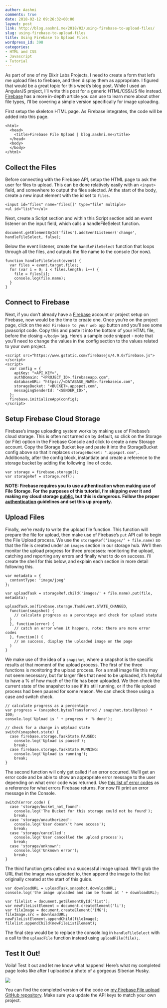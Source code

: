 ```yaml
---
author: Aashni
comments: true
date: 2018-02-12 09:26:32+00:00
layout: post
link: http://blog.aashni.me/2018/02/using-firebase-to-upload-files/
slug: using-firebase-to-upload-files
title: Using Firebase to Upload Files
wordpress_id: 398
categories:
- HTML and CSS
- Javascript
- Tutorial
---
```


As part of one of my Elixir Labs Projects, I need to create a form that let’s me upload files to firebase, and then display them as appropriate. I figured that would be a great topic for this week’s blog post. While I used an AngularJS project, I’ll write this post for a generic HTML/CSS/JS file instead. [Firebase](https://firebase.google.com/docs/storage/web/start) has a more in-depth article you can use to learn more about other file types, I’ll be covering a simple version specifically for image uploading.

First setup the skeleton HTML page. As Firebase integrates, the code will be added into this page.


    
    
    <html>
      <head>
        <title>Firebase File Upload | blog.aashni.me</title>
      </head>
      <body>
      </body>
    </html>
    





## Collect the Files


Before connecting with the Firebase API, setup the HTML page to ask the user for files to upload. This can be done relatively easily with an `<input>` field, and somewhere to output the files selected. At the start of the body, create a new input element with the id set to `files`.


    
    
    <input id="files" name="files[]" type="file" multiple>
    <ul id="list"></ul>
    



Next, create a Script section and within this Script section add an event listener on the input field, which calls a handleFileSelect function.


    
    
    document.getElementById('files').addEventListener('change', handleFileSelect, false);
    



Below the event listener, create the `handleFileSelect` function that loops through all the files, and outputs the file name to the console (for now).


    
    
    function handleFileSelect(event) {
      var files = event.target.files;
      for (var i = 0; i < files.length; i++) {
        file = files[i];
        console.log(file.name);
      }
    }
    





## Connect to Firebase



Next, if you don’t already have a [Firebase](https://firebase.google.com/) account or project setup on Firebase, now would be the time to create one. Once you’re on the project page, click on the `Add Firebase to your web app` button and you’ll see some javascript code. Copy this and paste it into the bottom of your HTML file, before the closing `</body>` tag. Here’s a sample code snippet - note that you’ll need to change the values in the config section to the values related to your own project.


    
    
    <script src="https://www.gstatic.com/firebasejs/4.9.0/firebase.js"></script>
    <script>
      var config = {
        apiKey: "<API_KEY>",
        authDomain: "<PROJECT_ID>.firebaseapp.com",
        databaseURL: "https://<DATABASE_NAME>.firebaseio.com",
        storageBucket: "<BUCKET>.appspot.com",
        messagingSenderId: "<SENDER_ID>",
      };
      firebase.initializeApp(config);
    </script>
    





## Setup Firebase Cloud Storage



Firebase’s image uploading system works by making use of Firebase’s cloud storage. This is often not turned on by default, so click on the Storage (or File) option in the Firebase Console and click to create a new Storage account. Copy the Storage Bucket key and paste it into the StorageBucket config above so that it replaces `storageBucket: ".appspot.com",`. Additionally, after the config block, instantiate and create a reference to the storage bucket by adding the following line of code.


    
    
    var storage = firebase.storage();
    var storageRef = storage.ref();
    



**NOTE: Firebase requires you to use authentication when making use of File Storage. For the purposes of this tutorial, I’m skipping over it and making my cloud storage [public](https://firebase.google.com/docs/storage/security/start#sample-rules), but this is dangerous. Follow the proper [authentication](https://firebase.google.com/docs/auth) guidelines and set this up properly.**



## Upload Files



Finally, we’re ready to write the upload file function. This function will prepare the file for upload, then make use of Firebase’s `put` API call to begin the File Upload process. We use the `storageRef(‘images/‘ + file.name)` so that the file is created under an `images` section in our storage hub.  We’ll then monitor the upload progress for three processes: monitoring the upload, catching and reporting any errors and finally what to do on success. I’ll create the shell for this below, and explain each section in more detail following this.


    
    
    var metadata = {
      contentType: 'image/jpeg'
    };
    
    var uploadTask = storageRef.child('images/' + file.name).put(file, metadata);
    
    uploadTask.on(firebase.storage.TaskEvent.STATE_CHANGED,
      function(snapshot) {
        // calculate progress as a percentage and check for upload state
      }
      }, function(error) {
        // catch an error when it happens, note: there are more error codes
      }, function() {
        // on success, display the uploaded image on the page
      )
    }
    



We make use of the idea of a `snapshot`, where a snapshot is the specific results at that moment of the upload process.
The first of the three functions is monitoring the upload process. For a small image file this may not seem necessary, but for larger files that need to be uploaded, it’s helpful to have a % of how much of the file has been uploaded. We then check the current state of the snapshot to see if it’s still running, or if the file upload process had been paused for some reason. We can check these using a case and switch check.


    
    
    // calculate progress as a percentage
    var progress = (snapshot.bytesTransferred / snapshot.totalBytes) * 100;
    console.log('Upload is ' + progress + '% done');
    
    // check for a change in u0pload state
    switch(snapshot.state) {
      case firebase.storage.TaskState.PAUSED:
        console.log('Upload is paused');
        break;
      case firebase.storage.TaskState.RUNNING:
        console.log('Upload is running');
        break;
    }
    



The second function will only get called if an error occurred. We’ll get an error code and be able to show an appropriate error message to the user depending on what error code was returned. Use [this list of error codes](https://firebase.google.com/docs/storage/web/handle-errors) as a reference for what errors Firebase returns. For now I’ll print an error message in the Console.


    
    
    switch(error.code) {
      case 'storage/bucket_not_found':
        console.log('The Bucket for this storage could not be found');
        break;
      case 'storage/unauthorized':
        console.log('User doesn\'t have access');
        break;
      case 'storage/cancelled':
        console.log('User cancelled the upload process');
        break;
      case 'storage/unknown':
        console.log('Unknown error');
        break;
    }
    



The third function gets called on a successful image upload. We’ll grab the URL that the image was uploaded to, then append the image to the list originally created at the start of this guide.


    
    
    var downloadURL = uploadTask.snapshot.downloadURL;
    console.log('the image uploaded and can be found at ' + downloadURL);
    
    var filelist = document.getElementById('list');
    var newFileListElement = document.createElement('li');
    var fileImage = document.createElement('IMG');
    fileImage.src = downloadURL;
    newFileListElement.appendChild(fileImage);
    filelist.appendChild(newFileListElement);
    



The final step would be to replace the console.log in `handleFileSelect` with a call to the `uploadFile` function instead using `uploadFile(file);`.



## Test It Out!



Voila! Test it out and let me know what happens! Here’s what my completed page looks like after I uploaded a photo of a gorgeous Siberian Husky.

[![](http://blog.aashni.me/wp-content/uploads/2018/02/Screen-Shot-2018-02-12-at-4.15.04-AM.png)](http://blog.aashni.me/wp-content/uploads/2018/02/Screen-Shot-2018-02-12-at-4.15.04-AM.png)

You can find the completed version of the code on [my Firebase File upload GitHub repository](https://github.com/aashnisshah/firebasefileupload). Make sure you update the API keys to match your own project.
